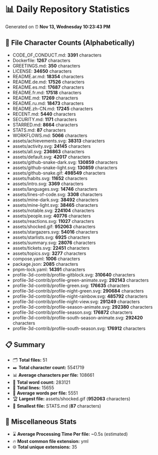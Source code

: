 # 📊 Daily Repository Statistics
Generated on ⏰ **Nov 13, Wednesday 10:23:43 PM**

## 📂 File Character Counts (Alphabetically)
- CODE_OF_CONDUCT.md: **3391** characters
- Dockerfile: **1267** characters
- GREETINGS.md: **350** characters
- LICENSE: **34650** characters
- README.ar.md: **18354** characters
- README.de.md: **17526** characters
- README.es.md: **17687** characters
- README.fr.md: **17518** characters
- README.md: **17269** characters
- README.ru.md: **18473** characters
- README.zh-CN.md: **17245** characters
- RECENT.md: **5440** characters
- SECURITY.md: **1171** characters
- STARRED.md: **8664** characters
- STATS.md: **87** characters
- WORKFLOWS.md: **5066** characters
- assets/achievements.svg: **38313** characters
- assets/activity.svg: **24145** characters
- assets/all.svg: **236863** characters
- assets/default.svg: **42017** characters
- assets/github-snake-dark.svg: **130859** characters
- assets/github-snake-light.svg: **130859** characters
- assets/github-snake.gif: **498549** characters
- assets/habits.svg: **11652** characters
- assets/intro.svg: **3369** characters
- assets/languages.svg: **14746** characters
- assets/lines-of-code.svg: **3308** characters
- assets/mine-dark.svg: **38492** characters
- assets/mine-light.svg: **38465** characters
- assets/notable.svg: **224104** characters
- assets/people.svg: **40776** characters
- assets/reactions.svg: **11027** characters
- assets/shocked.gif: **952063** characters
- assets/stargazers.svg: **54016** characters
- assets/starlists.svg: **6925** characters
- assets/summary.svg: **28076** characters
- assets/tickets.svg: **22451** characters
- assets/topics.svg: **3277** characters
- compose.yaml: **1006** characters
- package.json: **2085** characters
- pnpm-lock.yaml: **14391** characters
- profile-3d-contrib/profile-gitblock.svg: **310640** characters
- profile-3d-contrib/profile-green-animate.svg: **292143** characters
- profile-3d-contrib/profile-green.svg: **176635** characters
- profile-3d-contrib/profile-night-green.svg: **290684** characters
- profile-3d-contrib/profile-night-rainbow.svg: **485792** characters
- profile-3d-contrib/profile-night-view.svg: **291249** characters
- profile-3d-contrib/profile-season-animate.svg: **292380** characters
- profile-3d-contrib/profile-season.svg: **176872** characters
- profile-3d-contrib/profile-south-season-animate.svg: **292420** characters
- profile-3d-contrib/profile-south-season.svg: **176912** characters

## 📋 Summary
- 🗂️ **Total files:** 51
- ✒️ **Total character count:** 5541719
- 📊 **Average characters per file:** 108661
- 📝 **Total word count:** 283121
- 🧾 **Total lines:** 15655
- 📐 **Average words per file:** 5551
- 🏆 **Largest file:** assets/shocked.gif (**952063** characters)
- 🥉 **Smallest file:** STATS.md (**87** characters)

## 🌟 Miscellaneous Stats
- ⌛ **Average Processing Time Per file:** ~0.5s (estimated)
- 🔥 **Most common file extension:** yml
- 🌐 **Total unique extensions:** 35
